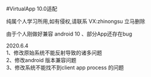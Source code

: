 #VirtualApp 10.0适配


纯属个人学习所用,如有侵权,请联系 VX:zhinongsu 立马删除

由于个人刚做好兼容 android 10 、部分App还存在bug 

2020.6.4<br>
   1、修改原始系统不能反射导致的诸多问题<br>
   2、修改android 版本兼容问题<br>
   3、修改系统不能找不到client app process 的问题<br>
